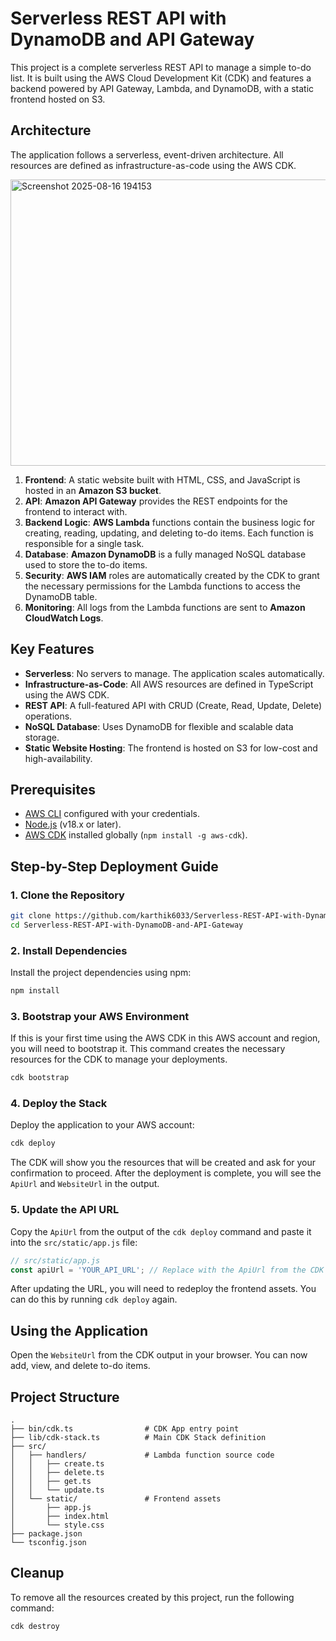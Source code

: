 # Serverless REST API with DynamoDB and API Gateway

This project is a complete serverless REST API to manage a simple to-do list. It is built using the AWS Cloud Development Kit (CDK) and features a backend powered by API Gateway, Lambda, and DynamoDB, with a static frontend hosted on S3.

## Architecture

The application follows a serverless, event-driven architecture. All resources are defined as infrastructure-as-code using the AWS CDK.

<img width="1210" height="458" alt="Screenshot 2025-08-16 194153" src="https://github.com/user-attachments/assets/827e118d-eda7-43c3-baee-17e2dbda2f22" />



1.  **Frontend**: A static website built with HTML, CSS, and JavaScript is hosted in an **Amazon S3 bucket**.
2.  **API**: **Amazon API Gateway** provides the REST endpoints for the frontend to interact with.
3.  **Backend Logic**: **AWS Lambda** functions contain the business logic for creating, reading, updating, and deleting to-do items. Each function is responsible for a single task.
4.  **Database**: **Amazon DynamoDB** is a fully managed NoSQL database used to store the to-do items.
5.  **Security**: **AWS IAM** roles are automatically created by the CDK to grant the necessary permissions for the Lambda functions to access the DynamoDB table.
6.  **Monitoring**: All logs from the Lambda functions are sent to **Amazon CloudWatch Logs**.

## Key Features

*   **Serverless**: No servers to manage. The application scales automatically.
*   **Infrastructure-as-Code**: All AWS resources are defined in TypeScript using the AWS CDK.
*   **REST API**: A full-featured API with CRUD (Create, Read, Update, Delete) operations.
*   **NoSQL Database**: Uses DynamoDB for flexible and scalable data storage.
*   **Static Website Hosting**: The frontend is hosted on S3 for low-cost and high-availability.

## Prerequisites

*   [AWS CLI](https://aws.amazon.com/cli/) configured with your credentials.
*   [Node.js](https://nodejs.org/en/) (v18.x or later).
*   [AWS CDK](https://docs.aws.amazon.com/cdk/v2/guide/getting_started.html) installed globally (`npm install -g aws-cdk`).

## Step-by-Step Deployment Guide

### 1. Clone the Repository

```bash
git clone https://github.com/karthik6033/Serverless-REST-API-with-DynamoDB-and-API-Gateway.git
cd Serverless-REST-API-with-DynamoDB-and-API-Gateway
```

### 2. Install Dependencies

Install the project dependencies using npm:

```bash
npm install
```

### 3. Bootstrap your AWS Environment

If this is your first time using the AWS CDK in this AWS account and region, you will need to bootstrap it. This command creates the necessary resources for the CDK to manage your deployments.

```bash
cdk bootstrap
```

### 4. Deploy the Stack

Deploy the application to your AWS account:

```bash
cdk deploy
```

The CDK will show you the resources that will be created and ask for your confirmation to proceed. After the deployment is complete, you will see the `ApiUrl` and `WebsiteUrl` in the output.

### 5. Update the API URL

Copy the `ApiUrl` from the output of the `cdk deploy` command and paste it into the `src/static/app.js` file:

```javascript
// src/static/app.js
const apiUrl = 'YOUR_API_URL'; // Replace with the ApiUrl from the CDK output
```

After updating the URL, you will need to redeploy the frontend assets. You can do this by running `cdk deploy` again.

## Using the Application

Open the `WebsiteUrl` from the CDK output in your browser. You can now add, view, and delete to-do items.

## Project Structure

```
.
├── bin/cdk.ts                # CDK App entry point
├── lib/cdk-stack.ts          # Main CDK Stack definition
├── src/
│   ├── handlers/             # Lambda function source code
│   │   ├── create.ts
│   │   ├── delete.ts
│   │   ├── get.ts
│   │   └── update.ts
│   └── static/               # Frontend assets
│       ├── app.js
│       ├── index.html
│       └── style.css
├── package.json
└── tsconfig.json
```

## Cleanup

To remove all the resources created by this project, run the following command:

```bash
cdk destroy
```

